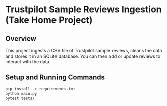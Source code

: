 # Trustpilot Sample Reviews Ingestion (Take Home Project)

## Overview

This project ingests a CSV file of Trustpilot sample reviews, cleans the data and stores it in an SQLite database. You can then add or update reviews to interact with the data.

## Setup and Running Commands

```bash
pip install -r requirements.txt
python main.py
pytest tests/
